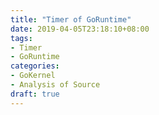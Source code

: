```yaml
---
title: "Timer of GoRuntime"
date: 2019-04-05T23:18:10+08:00
tags:
- Timer
- GoRuntime
categories: 
- GoKernel
- Analysis of Source
draft: true
---
```


